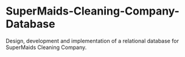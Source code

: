 # SuperMaids-Cleaning-Company-Database
Design, development and implementation of a relational database for SuperMaids Cleaning Company.
